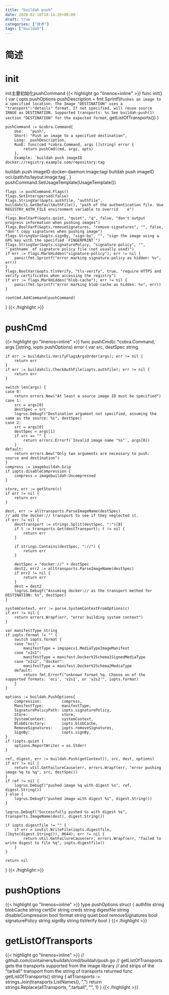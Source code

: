 ```yaml
---
title: "buildah push"
date: 2020-02-10T18:14:26+08:00
draft: true
categories: ["技术"]
tags: ["buildah"]
---
```

# 简述
<!--more-->
# init
init主要初始化pushCommand
{{< highlight go "linenos=inline" >}}
func init() {
    var (
        opts            pushOptions
        pushDescription = fmt.Sprintf(`
  Pushes an image to a specified location.
  The Image "DESTINATION" uses a "transport":"details" format. If not specified, will reuse source IMAGE as DESTINATION.
  Supported transports:
  %s
  See buildah-push(1) section "DESTINATION" for the expected format
`, getListOfTransports())
    )

    pushCommand := &cobra.Command{
        Use:   "push",
        Short: "Push an image to a specified destination",
        Long:  pushDescription,
        RunE: func(cmd *cobra.Command, args []string) error {
            return pushCmd(cmd, args, opts)
        },
        Example: `buildah push imageID docker://registry.example.com/repository:tag
  buildah push imageID docker-daemon:image:tagi
  buildah push imageID oci:/path/to/layout:image:tag`,
    }
    pushCommand.SetUsageTemplate(UsageTemplate())

    flags := pushCommand.Flags()
    flags.SetInterspersed(false)
    flags.StringVar(&opts.authfile, "authfile", buildahcli.GetDefaultAuthFile(), "path of the authentication file. Use REGISTRY_AUTH_FILE environment variable to overrid    e")
    ......
    flags.BoolVarP(&opts.quiet, "quiet", "q", false, "don't output progress information when pushing images")
    flags.BoolVarP(&opts.removeSignatures, "remove-signatures", "", false, "don't copy signatures when pushing image")
    flags.StringVar(&opts.signBy, "sign-by", "", "sign the image using a GPG key with the specified `FINGERPRINT`")
    flags.StringVar(&opts.signaturePolicy, "signature-policy", "", "`pathname` of signature policy file (not usually used)")
    if err := flags.MarkHidden("signature-policy"); err != nil {
        panic(fmt.Sprintf("error marking signature-policy as hidden: %v", err))
    }
    flags.BoolVar(&opts.tlsVerify, "tls-verify", true, "require HTTPS and verify certificates when accessing the registry")
    if err := flags.MarkHidden("blob-cache"); err != nil {
        panic(fmt.Sprintf("error marking blob-cache as hidden: %v", err))
    }

    rootCmd.AddCommand(pushCommand)
}
{{< /highlight >}}

# pushCmd
{{< highlight go "linenos=inline" >}}
func pushCmd(c *cobra.Command, args []string, iopts pushOptions) error {
    var src, destSpec string

    if err := buildahcli.VerifyFlagsArgsOrder(args); err != nil {
        return err
    }
    if err := buildahcli.CheckAuthFile(iopts.authfile); err != nil {
        return err
    }

    switch len(args) {
    case 0:
        return errors.New("At least a source image ID must be specified")
    case 1:
        src = args[0]
        destSpec = src
        logrus.Debugf("Destination argument not specified, assuming the same as the source: %s", destSpec)
    case 2:
        src = args[0]
        destSpec = args[1]
        if src == "" {
            return errors.Errorf(`Invalid image name "%s"`, args[0])
        }
    default:
        return errors.New("Only two arguments are necessary to push: source and destination")
    }
    compress := imagebuildah.Gzip
    if iopts.disableCompression {
        compress = imagebuildah.Uncompressed
    }

    store, err := getStore(c)
    if err != nil {
        return err
    }

    dest, err := alltransports.ParseImageName(destSpec)
    // add the docker:// transport to see if they neglected it.
    if err != nil {
        destTransport := strings.Split(destSpec, ":")[0]
        if t := transports.Get(destTransport); t != nil {
            return err
        }

        if strings.Contains(destSpec, "://") {
            return err
        }

        destSpec = "docker://" + destSpec
        dest2, err2 := alltransports.ParseImageName(destSpec)
        if err2 != nil {
            return err
        }
        dest = dest2
        logrus.Debugf("Assuming docker:// as the transport method for DESTINATION: %s", destSpec)
    }

    systemContext, err := parse.SystemContextFromOptions(c)
    if err != nil {
        return errors.Wrapf(err, "error building system context")
    }

    var manifestType string
    if iopts.format != "" {
        switch iopts.format {
        case "oci":
            manifestType = imgspecv1.MediaTypeImageManifest
        case "v2s1":
            manifestType = manifest.DockerV2Schema1SignedMediaType
        case "v2s2", "docker":
            manifestType = manifest.DockerV2Schema2MediaType
        default:
            return fmt.Errorf("unknown format %q. Choose on of the supported formats: 'oci', 'v2s1', or 'v2s2'", iopts.format)
        }
    }

    options := buildah.PushOptions{
        Compression:         compress,
        ManifestType:        manifestType,
        SignaturePolicyPath: iopts.signaturePolicy,
        Store:               store,
        SystemContext:       systemContext,
        BlobDirectory:       iopts.blobCache,
        RemoveSignatures:    iopts.removeSignatures,
        SignBy:              iopts.signBy,
    }
    if !iopts.quiet {
        options.ReportWriter = os.Stderr
    }

    ref, digest, err := buildah.Push(getContext(), src, dest, options)
    if err != nil {
        return util.GetFailureCause(err, errors.Wrapf(err, "error pushing image %q to %q", src, destSpec))
    }
    if ref != nil {
        logrus.Debugf("pushed image %q with digest %s", ref, digest.String())
    } else {
        logrus.Debugf("pushed image with digest %s", digest.String())
    }

    logrus.Debugf("Successfully pushed %s with digest %s", transports.ImageName(dest), digest.String())

    if iopts.digestfile != "" {
        if err = ioutil.WriteFile(iopts.digestfile, []byte(digest.String()), 0644); err != nil {
            return util.GetFailureCause(err, errors.Wrapf(err, "failed to write digest to file %q", iopts.digestfile))
        }
    }

    return nil
}
{{< /highlight >}}

# pushOptions
{{< highlight go "linenos=inline" >}}
type pushOptions struct {
    authfile           string
    blobCache          string
    certDir            string
    creds              string
    digestfile         string
    disableCompression bool
    format             string
    quiet              bool
    removeSignatures   bool
    signaturePolicy    string
    signBy             string
    tlsVerify          bool
}
{{< /highlight >}}

# getListOfTransports
{{< highlight go "linenos=inline" >}}
// github.com/containers/buildah/cmd/buildah/push.go
// getListOfTransports gets the transports supported from the image library
// and strips of the "tarball" transport from the string of transports returned
func getListOfTransports() string {
    allTransports := strings.Join(transports.ListNames(), ",")
    return strings.Replace(allTransports, ",tarball", "", 1)
}
{{< /highlight >}}
